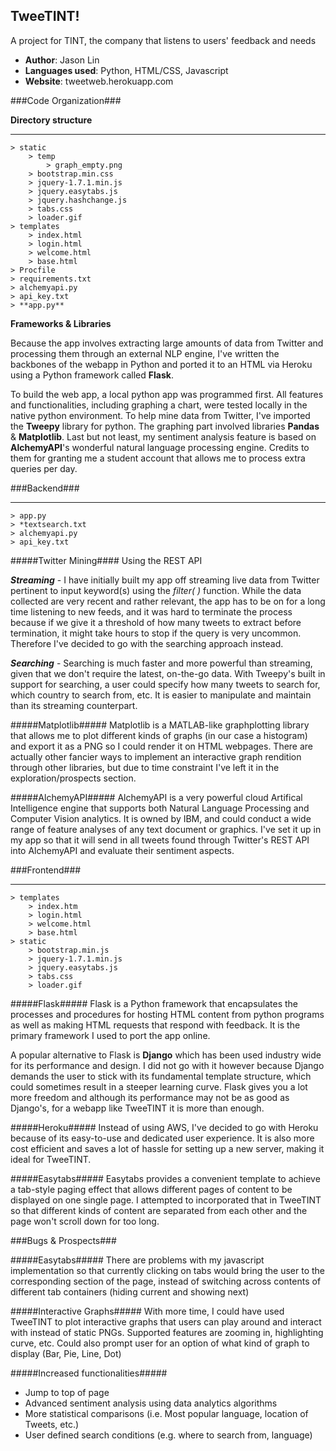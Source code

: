 ## TweeTINT! 
A project for TINT, the company that listens to users' feedback and needs

- **Author**: Jason Lin
- **Languages used**: Python, HTML/CSS, Javascript 
- **Website**: tweetweb.herokuapp.com

###Code Organization###

**Directory structure**

---

	> static
		> temp
			> graph_empty.png
		> bootstrap.min.css
		> jquery-1.7.1.min.js
		> jquery.easytabs.js
		> jquery.hashchange.js
		> tabs.css
		> loader.gif
	> templates 
		> index.html
		> login.html
		> welcome.html
		> base.html
	> Procfile 
	> requirements.txt
	> alchemyapi.py
	> api_key.txt
	> **app.py**

**Frameworks & Libraries**

Because the app involves extracting large amounts of data from Twitter and processing them through an external NLP engine, I've written the backbones of the webapp in Python and ported it to an HTML via Heroku using a Python framework called **Flask**. 

To build the web app, a local python app was programmed first. All features and functionalities, including graphing a chart, were tested locally in the native python environment. To help mine data from Twitter, I've imported the **Tweepy** library for python. The graphing part involved libraries **Pandas** & **Matplotlib**. Last but not least, my sentiment analysis feature is based on **AlchemyAPI**'s wonderful natural language processing engine. Credits to them for granting me a student account that allows me to process extra queries per day.

###Backend###

---

	> app.py
	> *textsearch.txt
	> alchemyapi.py
	> api_key.txt

#####Twitter Mining####
Using the REST API

***Streaming*** - I have initially built my app off streaming live data from Twitter pertinent to input keyword(s) using the *filter( )* function. While the data collected are very recent and rather relevant, the app has to be on for a long time listening to new feeds, and it was hard to terminate the process because if we give it a threshold of how many tweets to extract before termination, it might take hours to stop if the query is very uncommon. Therefore I've decided to go with the searching approach instead. 

***Searching*** - Searching is much faster and more powerful than streaming, given that we don't require the latest, on-the-go data. With Tweepy's built in support for searching, a user could specify how many tweets to search for, which country to search from, etc. It is easier to manipulate and maintain than its streaming counterpart.

#####Matplotlib#####
Matplotlib is a MATLAB-like graphplotting library that allows me to plot different kinds of graphs (in our case a histogram) and export it as a PNG so I could render it on HTML webpages. There are actually other fancier ways to implement an interactive graph rendition through other libraries, but due to time constraint I've left it in the exploration/prospects section. 

#####AlchemyAPI#####
AlchemyAPI is a very powerful cloud Artifical Intelligence engine that supports both Natural Language Processing and Computer Vision analytics. It is owned by IBM, and could conduct a wide range of feature analyses of any text document or graphics. I've set it up in my app so that it will send in all tweets found through Twitter's REST API into AlchemyAPI and evaluate their sentiment aspects.

###Frontend###

---

	> templates
		> index.htm 
		> login.html
		> welcome.html
		> base.html
	> static
		> bootstrap.min.js 
		> jquery-1.7.1.min.js
		> jquery.easytabs.js
		> tabs.css
		> loader.gif

#####Flask#####
Flask is a Python framework that encapsulates the processes and procedures for hosting HTML content from python programs as well as making HTML requests that respond with feedback. It is the primary framework I used to port the app online.

A popular alternative to Flask is **Django** which has been used industry wide for its performance and design. I did not go with it however because Django demands the user to stick with its fundamental template structure, which could sometimes result in a steeper learning curve. Flask gives you a lot more freedom and although its performance may not be as good as Django's, for a webapp like TweeTINT it is more than enough. 

#####Heroku#####
Instead of using AWS, I've decided to go with Heroku because of its easy-to-use and dedicated user experience.  It is also more cost efficient and saves a lot of hassle for setting up a new server, making it ideal for TweeTINT.

#####Easytabs#####
Easytabs provides a convenient template to achieve a tab-style paging effect that allows different pages of content to be displayed on one single page. I attempted to incorporated that in TweeTINT so that different kinds of content are separated from each other and the page won't scroll down for too long.

###Bugs & Prospects###

#####Easytabs#####
There are problems with my javascript implementation so that currently clicking on tabs would bring the user to the corresponding section of the page, instead of switching across contents of different tab containers (hiding current and showing next)

#####Interactive Graphs#####
With more time, I could have used TweeTINT to plot interactive graphs that users can play around and interact with instead of static PNGs. Supported features are zooming in, highlighting curve, etc. Could also prompt user for an option of what kind of graph to display (Bar, Pie, Line, Dot) 

#####Increased functionalities#####

- Jump to top of page
- Advanced sentiment analysis using data analytics algorithms
- More statistical comparisons (i.e. Most popular language, location of Tweets, etc.)
- User defined search conditions (e.g. where to search from, language)
